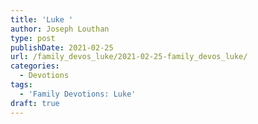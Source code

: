 ```yaml
---
title: 'Luke '
author: Joseph Louthan
type: post
publishDate: 2021-02-25
url: /family_devos_luke/2021-02-25-family_devos_luke/
categories:
  - Devotions
tags:
  - 'Family Devotions: Luke'
draft: true
---
```


